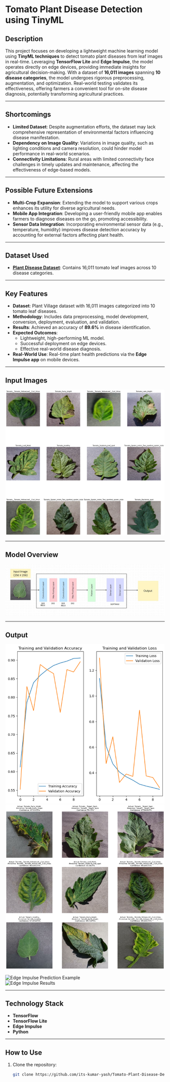 # Tomato Plant Disease Detection using TinyML

## Description
This project focuses on developing a lightweight machine learning model using **TinyML techniques** to detect tomato plant diseases from leaf images in real-time. Leveraging **TensorFlow Lite** and **Edge Impulse**, the model operates directly on edge devices, providing immediate insights for agricultural decision-making. With a dataset of **16,011 images** spanning **10 disease categories**, the model undergoes rigorous preprocessing, augmentation, and optimization. Real-world testing validates its effectiveness, offering farmers a convenient tool for on-site disease diagnosis, potentially transforming agricultural practices.

---

## Shortcomings
- **Limited Dataset**: Despite augmentation efforts, the dataset may lack comprehensive representation of environmental factors influencing disease manifestation.
- **Dependency on Image Quality**: Variations in image quality, such as lighting conditions and camera resolution, could hinder model performance in real-world scenarios.
- **Connectivity Limitations**: Rural areas with limited connectivity face challenges in timely updates and maintenance, affecting the effectiveness of edge-based models.

---

## Possible Future Extensions
- **Multi-Crop Expansion**: Extending the model to support various crops enhances its utility for diverse agricultural needs.
- **Mobile App Integration**: Developing a user-friendly mobile app enables farmers to diagnose diseases on the go, promoting accessibility.
- **Sensor Data Integration**: Incorporating environmental sensor data (e.g., temperature, humidity) improves disease detection accuracy by accounting for external factors affecting plant health.

---

## Dataset Used
- **[Plant Disease Dataset](https://www.kaggle.com/datasets/emmarex/plantdisease)**: Contains 16,011 tomato leaf images across 10 disease categories.

---

## Key Features
- **Dataset**: Plant Village dataset with 16,011 images categorized into 10 tomato leaf diseases.
- **Methodology**: Includes data preprocessing, model development, conversion, deployment, evaluation, and validation.
- **Results**: Achieved an accuracy of **89.6%** in disease identification.
- **Expected Outcomes**: 
  - Lightweight, high-performing ML model.
  - Successful deployment on edge devices.
  - Effective real-world disease diagnosis.
- **Real-World Use**: Real-time plant health predictions via the **Edge Impulse app** on mobile devices.

---

## Input Images
![Input Leaf Image](image-1.png)

---

## Model Overview
![Model Architecture](image.png)

---

## Output
![Prediction Output](image-2.png)  
![Disease Diagnosis](image-3.png)  

![Edge Impulse Prediction Example](https://github.com/its-kumar-yash/Tomato-Plant-Disease-Detection-Model/assets/97521394/1b2f2b2a-c3ef-48f3-a90a-2e36dd7352f4)  
![Edge Impulse Results](https://github.com/its-kumar-yash/Tomato-Plant-Disease-Detection-Model/assets/97521394/764391fe-21d2-4cd4-ae34-4dea84c5dad0)

---

## Technology Stack
- **TensorFlow**
- **TensorFlow Lite**
- **Edge Impulse**
- **Python**

---

## How to Use
1. Clone the repository:  
   ```bash
   git clone https://github.com/its-kumar-yash/Tomato-Plant-Disease-Detection-Model.git
